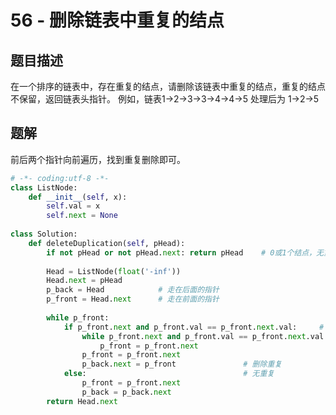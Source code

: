# 56 - 删除链表中重复的结点

## 题目描述
在一个排序的链表中，存在重复的结点，请删除该链表中重复的结点，重复的结点不保留，返回链表头指针。 例如，链表1->2->3->3->4->4->5 处理后为 1->2->5



## 题解
前后两个指针向前遍历，找到重复删除即可。

```python
# -*- coding:utf-8 -*-
class ListNode:
    def __init__(self, x):
        self.val = x
        self.next = None
 
class Solution:
    def deleteDuplication(self, pHead):
        if not pHead or not pHead.next: return pHead    # 0或1个结点，无重复
         
        Head = ListNode(float('-inf'))
        Head.next = pHead
        p_back = Head            # 走在后面的指针
        p_front = Head.next      # 走在前面的指针
 
        while p_front:
            if p_front.next and p_front.val == p_front.next.val:     # 有重复
                while p_front.next and p_front.val == p_front.next.val:
                    p_front = p_front.next
                p_front = p_front.next
                p_back.next = p_front               # 删除重复
            else:                                   # 无重复
                p_front = p_front.next
                p_back = p_back.next
        return Head.next
```